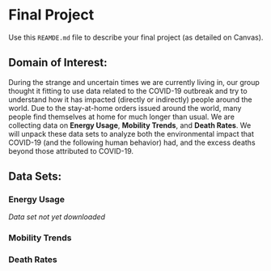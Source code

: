 # Final Project
Use this `REAMDE.md` file to describe your final project (as detailed on Canvas).

## Domain of Interest:

During the strange and uncertain times we are currently living in, our group thought it fitting to use data related to the COVID-19 outbreak and try to understand how it has impacted (directly or indirectly) people around the world. Due to the stay-at-home orders issued around the world, many people find themselves at home for much longer than usual. We are collecting data on **Energy Usage**, **Mobility Trends**, and **Death Rates**. We will unpack these data sets to analyze both the environmental impact that COVID-19 (and the following human behavior) had, and the excess deaths beyond those attributed to COVID-19.

## Data Sets:

### Energy Usage
*Data set not yet downloaded*



### Mobility Trends



### Death Rates
